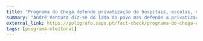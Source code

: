 ```yaml
---
title: "Programa do Chega defende privatização de hospitais, escolas, vias de comunicação e meios de transporte"
summary: "André Ventura diz-se do lado do povo mas defende a privatização de vários bens essenciais na vida dos portugueses"
external_link: https://poligrafo.sapo.pt/fact-check/programa-do-chega-defende-privatizacao-de-hospitais-escolas-vias-de-comunicacao-e-meios-de-transporte
tags: [programa-eleitoral]
---
```

